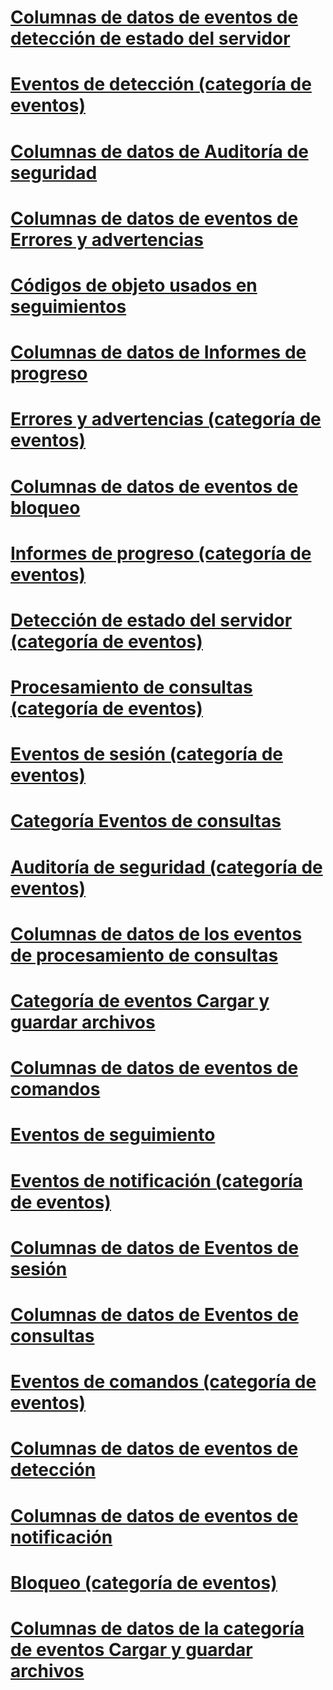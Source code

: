 # [Columnas de datos de eventos de detección de estado del servidor](discover-server-state-events-data-columns.md)
# [Eventos de detección (categoría de eventos)](discover-events-event-category.md)
# [Columnas de datos de Auditoría de seguridad](security-audit-data-columns.md)
# [Columnas de datos de eventos de Errores y advertencias](errors-and-warnings-events-data-columns.md)
# [Códigos de objeto usados en seguimientos](analysis-services-object-type-codes-used-in-traces.md)
# [Columnas de datos de Informes de progreso](progress-reports-data-columns.md)
# [Errores y advertencias (categoría de eventos)](errors-and-warnings-event-category.md)
# [Columnas de datos de eventos de bloqueo](lock-events-data-columns.md)
# [Informes de progreso (categoría de eventos)](progress-reports-event-category.md)
# [Detección de estado del servidor (categoría de eventos)](discover-server-state-event-category.md)
# [Procesamiento de consultas (categoría de eventos)](query-processing-events-category.md)
# [Eventos de sesión (categoría de eventos)](session-events-event-category.md)
# [Categoría Eventos de consultas](queries-events-category.md)
# [Auditoría de seguridad (categoría de eventos)](security-audit-event-category.md)
# [Columnas de datos de los eventos de procesamiento de consultas](query-processing-events-data-columns.md)
# [Categoría de eventos Cargar y guardar archivos](file-load-and-save-event-category.md)
# [Columnas de datos de eventos de comandos](command-events-data-columns.md)
# [Eventos de seguimiento](analysis-services-trace-events.md)
# [Eventos de notificación (categoría de eventos)](notification-events-event-category.md)
# [Columnas de datos de Eventos de sesión](session-events-data-columns.md)
# [Columnas de datos de Eventos de consultas](queries-events-data-columns.md)
# [Eventos de comandos (categoría de eventos)](command-events-event-category.md)
# [Columnas de datos de eventos de detección](discover-events-data-columns.md)
# [Columnas de datos de eventos de notificación](notification-events-data-columns.md)
# [Bloqueo (categoría de eventos)](lock-events-category.md)
# [Columnas de datos de la categoría de eventos Cargar y guardar archivos](file-load-and-save-data-columns.md)

